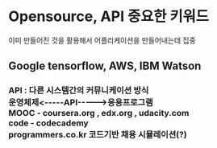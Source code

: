 <h1> Opensource, API 중요한 키워드</h1>
<p style = "margin-top=15px;"> 이미 만들어진 것을 활용해서 어플리케이션을 만들어내는데 집중
<h2> Google tensorflow, AWS, IBM Watson </h2>
<h3> API : 다른 시스템간의 커뮤니케이션 방식 <br>운영체제<-----API----->응용프로그램 
<br> MOOC - coursera.org , edx.org , udacity.com<br> code - codecademy 
  <br> programmers.co.kr 코드기반 채용 시뮬레이션(?)</h3>
  
